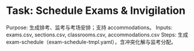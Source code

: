 # Task: Schedule Exams & Invigilation

Purpose: 生成排考、监考与考场安排；支持 accommodations。
Inputs: exams.csv, sections.csv, classrooms.csv, accommodations.csv
Steps: 生成 exam-schedule（exam-schedule-tmpl.yaml），含冲突化解与监考分配。
